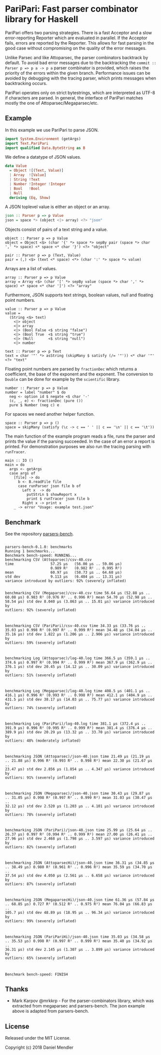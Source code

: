 # PariPari: Fast parser combinator library for Haskell

PariPari offers two parsing strategies. There is a fast Acceptor and a slow error-reporting Reporter which are evaluated in parallel. If the Acceptor fails, errors are reported by the Reporter.
This allows for fast parsing in the good case without compromising on the quality of the error messages.

Unlike Parsec and like Attoparsec, the parser combinators backtrack by default. To avoid bad error messages due to the backtracking the `commit :: Parser p => p a -> p a` parser combinator is provided, which raises the priority of the errors within the given branch. Performance issues can be avoided by debugging with the tracing parser, which prints messages when backtracking occurs.

PariPari operates only on strict bytestrings, which are interpreted as UTF-8 if characters are parsed.
In general, the interface of PariPari matches mostly the one of Attoparsec/Megaparsec/etc.

## Example

In this example we use PariPari to parse JSON.

``` haskell
import System.Environment (getArgs)
import Text.PariPari
import qualified Data.ByteString as B
```

We define a datatype of JSON values.

``` haskell
data Value
  = Object ![(Text, Value)]
  | Array  ![Value]
  | String !Text
  | Number !Integer !Integer
  | Bool   !Bool
  | Null
  deriving (Eq, Show)
```

A JSON toplevel value is either an object or an array.

``` haskell
json :: Parser p => p Value
json = space *> (object <|> array) <?> "json"
```

Objects consist of pairs of a text string and a value.

```
object :: Parser p => p Value
object = Object <$> (char '{' *> space *> sepBy pair (space *> char ',' *> space) <* space <* char '}') <?> "object"

pair :: Parser p => p (Text, Value)
pair = (,) <$> (text <* space) <*> (char ':' *> space *> value)
```

Arrays are a list of values.

```
array :: Parser p => p Value
array = Array <$> (char '[' *> sepBy value (space *> char ',' *> space) <* space <* char ']') <?> "array"
```

Furthermore, JSON supports text strings, boolean values, null and floating point numbers.

```
value :: Parser p => p Value
value =
  (String <$> text)
    <|> object
    <|> array
    <|> (Bool False <$ string "false")
    <|> (Bool True  <$ string "true")
    <|> (Null       <$ string "null")
    <|> number

text :: Parser p => p Text
text = char '"' *> asString (skipMany $ satisfy (/= '"')) <* char '"' <?> "text"
```

Floating point numbers are parsed by `fractionDec` which returns a coefficient,
the base of the exponent and the exponent. The conversion to `Double` can be done
for example by the `scientific` library.

```
number :: Parser p => p Value
number = label "number" $ do
  neg <- option id $ negate <$ char '-'
  (c, _, e) <- fractionDec (pure ())
  pure $ Number (neg c) e
```

For spaces we need another helper function.

```
space :: Parser p => p ()
space = skipMany (satisfy (\c -> c == ' ' || c == '\n' || c == '\t'))
```

The main function of the example program reads a file, runs the parser
and prints the value if the parsing succeeded.
In the case of an error a report is printed. For demonstration purposes
we also run the tracing parsing with `runTracer`.

```
main :: IO ()
main = do
  args <- getArgs
  case args of
    [file] -> do
      b <- B.readFile file
      case runParser json file b of
        Left x  -> do
          putStrLn $ showReport x
          print $ runTracer json file b
        Right x -> print x
    _ -> error "Usage: example test.json"
```

## Benchmark

See the repository [parsers-bench](https://github.com/minad/parsers-bench/).

<code>
parsers-bench-0.1.0: benchmarks
Running 1 benchmarks...
Benchmark bench-speed: RUNNING...
benchmarking CSV (Attoparsec)/csv-40.csv
time                 57.25 μs   (56.00 μs .. 59.06 μs)
                     0.989 R²   (0.982 R² .. 0.995 R²)
mean                 60.97 μs   (58.73 μs .. 64.68 μs)
std dev              9.113 μs   (6.484 μs .. 13.31 μs)
variance introduced by outliers: 92% (severely inflated)

benchmarking CSV (Megaparsec)/csv-40.csv
time                 56.64 μs   (52.88 μs .. 60.08 μs)
                     0.983 R²   (0.976 R² .. 0.996 R²)
mean                 54.70 μs   (52.98 μs .. 58.54 μs)
std dev              8.040 μs   (3.863 μs .. 15.01 μs)
variance introduced by outliers: 92% (severely inflated)

benchmarking CSV (PariPari)/csv-40.csv
time                 34.33 μs   (33.76 μs .. 35.03 μs)
                     0.998 R²   (0.997 R² .. 0.999 R²)
mean                 34.48 μs   (34.04 μs .. 35.16 μs)
std dev              1.822 μs   (1.206 μs .. 2.906 μs)
variance introduced by outliers: 59% (severely inflated)

benchmarking Log (Attoparsec)/log-40.log
time                 366.5 μs   (359.1 μs .. 374.6 μs)
                     0.997 R²   (0.994 R² .. 0.999 R²)
mean                 367.9 μs   (362.9 μs .. 376.1 μs)
std dev              20.45 μs   (14.12 μs .. 30.09 μs)
variance introduced by outliers: 51% (severely inflated)

benchmarking Log (Megaparsec)/log-40.log
time                 408.5 μs   (401.1 μs .. 416.1 μs)
                     0.996 R²   (0.993 R² .. 0.998 R²)
mean                 412.1 μs   (404.9 μs .. 431.5 μs)
std dev              38.17 μs   (14.03 μs .. 75.77 μs)
variance introduced by outliers: 74% (severely inflated)

benchmarking Log (PariPari)/log-40.log
time                 381.1 μs   (372.4 μs .. 391.9 μs)
                     0.996 R²   (0.995 R² .. 0.999 R²)
mean                 381.4 μs   (376.4 μs .. 389.9 μs)
std dev              20.29 μs   (13.32 μs .. 33.70 μs)
variance introduced by outliers: 48% (moderately inflated)

benchmarking JSON (Attoparsec)/json-40.json
time                 21.49 μs   (21.19 μs .. 21.88 μs)
                     0.996 R²   (0.993 R² .. 0.998 R²)
mean                 22.30 μs   (21.67 μs .. 23.47 μs)
std dev              2.856 μs   (1.854 μs .. 4.347 μs)
variance introduced by outliers: 91% (severely inflated)

benchmarking JSON (Megaparsec)/json-40.json
time                 30.43 μs   (29.87 μs .. 31.05 μs)
                     0.998 R²   (0.997 R² .. 0.999 R²)
mean                 31.03 μs   (30.47 μs .. 32.12 μs)
std dev              2.520 μs   (1.203 μs .. 4.101 μs)
variance introduced by outliers: 78% (severely inflated)

benchmarking JSON (PariPari)/json-40.json
time                 25.99 μs   (25.64 μs .. 26.37 μs)
                     0.997 R²   (0.994 R² .. 0.999 R²)
mean                 27.00 μs   (26.41 μs .. 27.96 μs)
std dev              2.468 μs   (1.798 μs .. 3.597 μs)
variance introduced by outliers: 82% (severely inflated)

benchmarking JSON (AttoparsecHi)/json-40.json
time                 36.31 μs   (34.85 μs .. 38.49 μs)
                     0.980 R²   (0.961 R² .. 0.996 R²)
mean                 35.59 μs   (34.70 μs .. 37.54 μs)
std dev              4.050 μs   (2.561 μs .. 6.658 μs)
variance introduced by outliers: 87% (severely inflated)

benchmarking JSON (MegaparsecHi)/json-40.json
time                 61.36 μs   (57.84 μs .. 68.85 μs)
                     0.727 R²   (0.512 R² .. 0.975 R²)
mean                 76.04 μs   (66.83 μs .. 105.7 μs)
std dev              48.89 μs   (18.95 μs .. 96.34 μs)
variance introduced by outliers: 99% (severely inflated)

benchmarking JSON (PariPariHi)/json-40.json
time                 35.03 μs   (34.58 μs .. 35.53 μs)
                     0.998 R²   (0.997 R² .. 0.999 R²)
mean                 35.40 μs   (34.92 μs .. 36.31 μs)
std dev              2.145 μs   (1.307 μs .. 3.899 μs)
variance introduced by outliers: 65% (severely inflated)

Benchmark bench-speed: FINISH
</code>

## Thanks

* Mark Karpov @mrkkrp - For the parser-combinators library, which was extracted from megaparsec and parsers-bench.
  The json example above is adapted from parsers-bench.

## License

Released under the MIT License.

Copyright (c) 2018 Daniel Mendler
